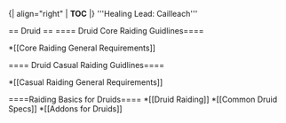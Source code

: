 {| align="right"
  | __TOC__
  |}
'''Healing Lead: Cailleach'''


== Druid ==
==== Druid Core Raiding Guidlines====

*[[Core Raiding General Requirements]]


==== Druid Casual Raiding Guidlines====

*[[Casual Raiding General Requirements]]


====Raiding Basics for Druids====
*[[Druid Raiding]]
*[[Common Druid Specs]]
*[[Addons for Druids]]